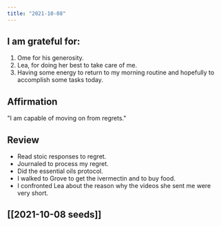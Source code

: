 ```yaml
---
title: "2021-10-08"
---
```

## I am grateful for:
1. Ome for his generosity.
2. Lea, for doing her best to take care of me.
3. Having some energy to return to my morning routine and hopefully to accomplish some tasks today.

## Affirmation

"I am capable of moving on from regrets."

## Review

- Read stoic responses to regret.
- Journaled to process my regret.
- Did the essential oils protocol.
- I walked to Grove to get the ivermectin and to buy food.
- I confronted Lea about the reason why the videos she sent me were very short.

## [[2021-10-08 seeds]]


